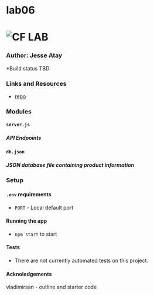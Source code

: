 # lab06
![CF](http://i.imgur.com/7v5ASc8.png) LAB
=================================================

### Author: Jesse Atay

*Build status TBD

### Links and Resources
* [repo](https://github.com/jaatay/lab06)


### Modules
#### `server.js`
##### API Endpoints

#### `db.json`
##### JSON database file containing product information


### Setup
#### `.env` requirements
* `PORT` - Local default port

#### Running the app
* `npm start` to start

#### Tests
* There are not currently automated tests on this project.


#### Acknoledgements
vladimirsan - outline and starter code
